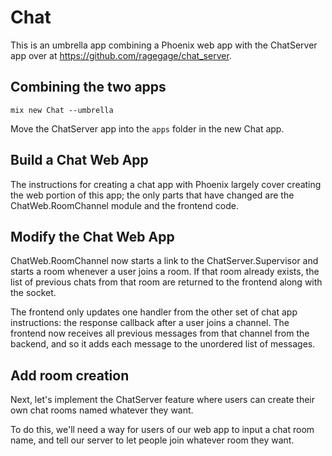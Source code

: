 # Chat

This is an umbrella app combining a Phoenix web app with the ChatServer
app over at https://github.com/ragegage/chat_server.

## Combining the two apps

`mix new Chat --umbrella`

Move the ChatServer app into the `apps` folder in the new Chat app.

## Build a Chat Web App

The instructions for creating a chat app with Phoenix largely cover
creating the web portion of this app; the only parts that have changed
are the ChatWeb.RoomChannel module and the frontend code.

## Modify the Chat Web App

ChatWeb.RoomChannel now starts a link to the ChatServer.Supervisor and
starts a room whenever a user joins a room. If that room already
exists, the list of previous chats from that room are returned to the
frontend along with the socket.

The frontend only updates one handler from the other set of chat app
instructions: the response callback after a user joins a channel. The
frontend now receives all previous messages from that channel from the
backend, and so it adds each message to the unordered list of messages.

## Add room creation

Next, let's implement the ChatServer feature where users can create
their own chat rooms named whatever they want.

To do this, we'll need a way for users of our web app to input a chat
room name, and tell our server to let people join whatever room they
want.